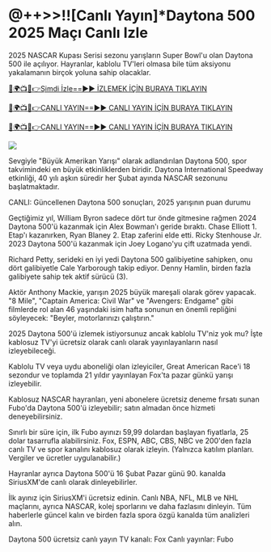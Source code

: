 # @++>>!![Canlı Yayın]*Daytona 500 2025 Maçı Canlı Izle #

2025 NASCAR Kupası Serisi sezonu yarışların Super Bowl'u olan Daytona 500 ile açılıyor. Hayranlar, kablolu TV'leri olmasa bile tüm aksiyonu yakalamanın birçok yoluna sahip olacaklar.

[🔴🌍📺📱👉Şimdi İzle==►► İZLEMEK İÇİN BURAYA TIKLAYIN](https://t.co/BZ3uwsHPH6)

[🔴🌍📺📱👉CANLI YAYIN==►► CANLI YAYIN İÇİN BURAYA TIKLAYIN](https://t.co/BZ3uwsHPH6)

[🔴🌍📺📱👉CANLI YAYIN==►► CANLI YAYIN İÇİN BURAYA TIKLAYIN](https://t.co/BZ3uwsHPH6)

<a href="https://t.co/BZ3uwsHPH6" rel="nofollow" data-target="animated-image.originalLink"><img src="https://camo.githubusercontent.com/1be82823e85778f8a57db5ea2a2e46822e8721e5be32dc31a466a7df3bb16d49/68747470733a2f2f636c6173736963616c7363686f6f6c6f6662616c6c65746c692e636f6d2f6e686b2f72676273727465672e676966" data-canonical-src="https://classicalschoolofballetli.com/nhk/rgbsrteg.gif" style="max-width: 100%; display: inline-block;" data-target="animated-image.originalImage"></a>

Sevgiyle "Büyük Amerikan Yarışı" olarak adlandırılan Daytona 500, spor takvimindeki en büyük etkinliklerden biridir. Daytona International Speedway etkinliği, 40 yılı aşkın süredir her Şubat ayında NASCAR sezonunu başlatmaktadır.

CANLI: Güncellenen Daytona 500 sonuçları, 2025 yarışının puan durumu

Geçtiğimiz yıl, William Byron sadece dört tur önde gitmesine rağmen 2024 Daytona 500'ü kazanmak için Alex Bowman'ı geride bıraktı. Chase Elliott 1. Etap'ı kazanırken, Ryan Blaney 2. Etap zaferini elde etti. Ricky Stenhouse Jr. 2023 Daytona 500'ü kazanmak için Joey Logano'yu çift uzatmada yendi.

Richard Petty, serideki en iyi yedi Daytona 500 galibiyetine sahipken, onu dört galibiyetle Cale Yarborough takip ediyor. Denny Hamlin, birden fazla galibiyete sahip tek aktif sürücü (3).

Aktör Anthony Mackie, yarışın 2025 büyük mareşali olarak görev yapacak. "8 Mile", "Captain America: Civil War" ve "Avengers: Endgame" gibi filmlerde rol alan 46 yaşındaki isim hafta sonunun en önemli repliğini söyleyecek: "Beyler, motorlarınızı çalıştırın."

2025 Daytona 500'ü izlemek istiyorsunuz ancak kablolu TV'niz yok mu? İşte kablosuz TV'yi ücretsiz olarak canlı olarak yayınlayanların nasıl izleyebileceği.

Kablolu TV veya uydu aboneliği olan izleyiciler, Great American Race'i 18 sezondur ve toplamda 21 yıldır yayınlayan Fox'ta pazar günkü yarışı izleyebilir.

Kablosuz NASCAR hayranları, yeni abonelere ücretsiz deneme fırsatı sunan Fubo'da Daytona 500'ü izleyebilir; satın almadan önce hizmeti deneyebilirsiniz.

Sınırlı bir süre için, ilk Fubo ayınızı 59,99 dolardan başlayan fiyatlarla, 25 dolar tasarrufla alabilirsiniz. Fox, ESPN, ABC, CBS, NBC ve 200'den fazla canlı TV ve spor kanalını kablosuz olarak izleyin. (Yalnızca katılım planları. Vergiler ve ücretler uygulanabilir.)

Hayranlar ayrıca Daytona 500'ü 16 Şubat Pazar günü 90. kanalda SiriusXM'de canlı olarak dinleyebilirler.

İlk ayınız için SiriusXM'i ücretsiz edinin. Canlı NBA, NFL, MLB ve NHL maçlarını, ayrıca NASCAR, kolej sporlarını ve daha fazlasını dinleyin. Tüm haberlerle güncel kalın ve birden fazla spora özgü kanalda tüm analizleri alın.

Daytona 500 ücretsiz canlı yayın
TV kanalı: Fox
Canlı yayınlar: Fubo
